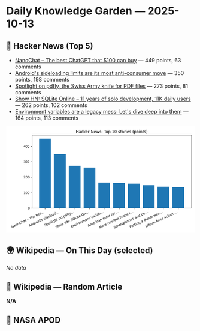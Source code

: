 # Daily Knowledge Garden — 2025-10-13

## 🚀 Hacker News (Top 5)
- [NanoChat – The best ChatGPT that $100 can buy](https://github.com/karpathy/nanochat) — 449 points, 63 comments
- [Android's sideloading limits are its most anti-consumer move](https://www.makeuseof.com/androids-sideloading-limits-are-anti-consumer-move-yet/) — 350 points, 198 comments
- [Spotlight on pdfly, the Swiss Army knife for PDF files](https://chezsoi.org/lucas/blog/spotlight-on-pdfly.html) — 273 points, 81 comments
- [Show HN: SQLite Online – 11 years of solo development, 11K daily users](https://sqliteonline.com/) — 262 points, 102 comments
- [Environment variables are a legacy mess: Let's dive deep into them](https://allvpv.org/haotic-journey-through-envvars/) — 164 points, 113 comments

![HN Points Chart](data/2025-10-13/plots/hn_top10_points.png)

## 🌍 Wikipedia — On This Day (selected)
_No data_

## 🎲 Wikipedia — Random Article
**N/A**  



## 🌌 NASA APOD
[](https://apod.nasa.gov/apod/astropix.html)
